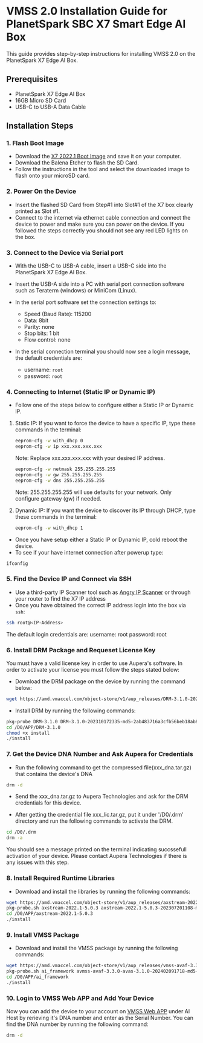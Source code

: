 # VMSS 2.0 Installation Guide for PlanetSpark SBC X7 Smart Edge AI Box

This guide provides step-by-step instructions for installing VMSS 2.0 on the PlanetSpark X7 Edge AI Box. 

## Prerequisites

- PlanetSpark X7 Edge AI Box 
- 16GB Micro SD Card
- USB-C to USB-A Data Cable
  
## Installation Steps



### 1. Flash Boot Image

- Download the [X7 2022.1 Boot Image](https://amd.vmaccel.com/object-store/v1/aup_releases/petalinux2022.1-SBC-X7.zip) and save it on your computer.
- Download the Balena Etcher to flash the SD Card. 
- Follow the instructions in the tool and select the downloaded image to flash onto your microSD card.

### 2. Power On the Device

- Insert the flashed SD Card from Step#1 into Slot#1 of the X7 box clearly printed as Slot #1.
- Connect to the internet via ethernet cable connection and connect the device to power and make sure you can power on the device. If you followed the steps correctly you should not see any red LED lights on the box.

### 3. Connect to the Device via Serial port

- With the USB-C to USB-A cable, insert a USB-C side into the PlanetSpark X7 Edge AI Box.
- Insert the USB-A side into a PC with serial port connection software such as Teraterm (windows) or MiniCom (Linux).
- In the serial port software set the connection settings to:
  - Speed (Baud Rate): 115200
  - Data: 8bit
  - Parity: none
  - Stop bits: 1 bit
  - Flow control: none
  
- In the serial connection terminal you should now see a login message, the default credentials are:
  - username: `root`
  - password: `root`

### 4. Connecting to Internet (Static IP or Dynamic IP)
- Follow one of the steps below to configure either a Static IP or Dynamic IP.

1. Static IP: If you want to force the device to have a specific IP, type these commands in the terminal:
  
    ```bash
    eeprom-cfg -w with_dhcp 0
    eeprom-cfg -w ip xxx.xxx.xxx.xxx
    ```
    
    Note: Replace xxx.xxx.xxx.xxx with your desired IP address.
    
    ```bash
    eeprom-cfg -w netmask 255.255.255.255
    eeprom-cfg -w gw 255.255.255.255
    eeprom-cfg -w dns 255.255.255.255
    ```
    Note: 255.255.255.255 will use defaults for your network. Only configure gateway (gw) if needed.
  
2. Dynamic IP: If you want the device to discover its IP through DHCP, type these commands in the terminal:
    ```bash
    eeprom-cfg -w with_dhcp 1
    ```

- Once you have setup either a Static IP or Dynamic IP, cold reboot the device.
- To see if your have internet connection after powerup type: 
```bash 
ifconfig 
```


### 5. Find the Device IP and Connect via SSH

- Use a third-party IP Scanner tool such as [Angry IP Scanner](https://angryip.org/) or through your router to find the X7 IP address 
- Once you have obtained the correct IP address login into the box via `ssh`: 
  
```bash
ssh root@<IP-Address>
```

The default login credentials are:
username: root
password: root


### 6. Install DRM Package and Requeset License Key

You must have a valid license key in order to use Aupera's software. In order to activate your license you must follow the steps stated below:

- Download the DRM package on the device by running the command below:
```bash
wget https://amd.vmaccel.com/object-store/v1/aup_releases/DRM-3.1.0-202310172335-md5-2ab483716a3cfb56beb18ab8a078e1a9.pkg
```
- Install DRM by running the following commands:

```bash
pkg-probe DRM-3.1.0 DRM-3.1.0-202310172335-md5-2ab483716a3cfb56beb18ab8a078e1a9.pkg
cd /D0/APP/DRM-3.1.0
chmod +x install
./install
```

### 7. Get the Device DNA Number and Ask Aupera for Credentials

- Run the following command to get the compressed file(xxx_dna.tar.gz) that contains the device's DNA
```bash
drm -d
```

- Send the xxx_dna.tar.gz to Aupera Technologies and ask for the DRM credentials for this
device.

- After getting the credential file xxx_lic.tar.gz, put it under '/D0/.drm' directory and run the following commands to activate the DRM.

```bash
cd /D0/.drm
drm -a
```

You should see a message printed on the terminal indicating succssefull activation of your device. Please contact Aupera Technologies if there is any issues with this step.

### 8. Install Required Runtime Libraries

- Download and install the libraries by running the following commands:

```bash
wget https://amd.vmaccel.com/object-store/v1/aup_releases/axstream-2022.1-5.0.3-202307201108-md5-5c98d05cd6992a5ea3c536449a3babb3.pkg
pkg-probe.sh axstream-2022.1-5.0.3 axstream-2022.1-5.0.3-202307201108-md5-5c98d05cd6992a5ea3c536449a3babb3.pkg
cd /D0/APP/axstream-2022.1-5.0.3
./install
```

### 9. Install VMSS Package 

- Download and install the VMSS package by running the following commands:

```bash
wget https://amd.vmaccel.com/object-store/v1/aup_releases/vmss-avaf-3.3.0-avas-3.1.0-202402091718-md5-90e31203f9fae832ff4f49bb7f9fe4a0.pkg
pkg-probe.sh ai_framework avmss-avaf-3.3.0-avas-3.1.0-202402091718-md5-90e31203f9fae832ff4f49bb7f9fe4a0.pkg
cd /D0/APP/ai_framework
./install
```

### 10. Login to VMSS Web APP and Add Your Device

Now you can add the device to your account on [VMSS Web APP](https://vmss.auperatechnologies.com/) under AI Host by rerieving it's DNA number and enter as the Serial Number. You can find the DNA number by running the following command:

```bash
drm -d
```
